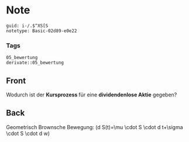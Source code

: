 # Note
```
guid: i-/.$^XS[S
notetype: Basic-02d89-e0e22
```

### Tags
```
05_bewertung
derivate::05_bewertung
```

## Front
Wodurch ist der <b>Kursprozess </b>für eine <b>dividendenlose Aktie</b> gegeben?

## Back
Geometrisch Brownsche Bewegung:
\(d S(t)=\mu \cdot S \cdot d t+\sigma \cdot S \cdot d w\)
